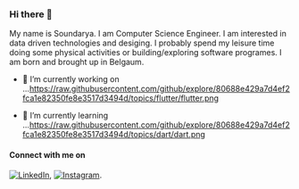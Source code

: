 ### Hi there 👋

<!--
**SoundaryaKhanapur/SoundaryaKhanapur** is a ✨ _special_ ✨ repository because its `README.md` (this file) appears on your GitHub profile.

Here are some ideas to get you started:

- 🔭 I’m currently working on ...
- 🌱 I’m currently learning ...
- 👯 I’m looking to collaborate on ...
- 🤔 I’m looking for help with ...
- 💬 Ask me about ...
- 📫 How to reach me: ...
- 😄 Pronouns: ...
- ⚡ Fun fact: ...
-->

My name is Soundarya. I am Computer Science Engineer. I am interested in data driven technologies and desiging. I probably spend my leisure time doing some physical activities or building/exploring software programes.
I am born and brought up in Belgaum. 

- 🔭 I’m currently working on ...https://raw.githubusercontent.com/github/explore/80688e429a7d4ef2fca1e82350fe8e3517d3494d/topics/flutter/flutter.png

- 🌱 I’m currently learning ...https://raw.githubusercontent.com/github/explore/80688e429a7d4ef2fca1e82350fe8e3517d3494d/topics/dart/dart.png

#### Connect with me on 
[![LinkedIn][1.2]][1], [![Instagram][2.2]][2].

<!-- Icons -->

[1.2]: <img height="32" width="32" src="https://unpkg.com/simple-icons@v3/icons/[LinkedIn].svg" />
[2.2]: <img height="32" width="32" src="https://cdn.jsdelivr.net/npm/simple-icons@v3/icons/[Instagram].svg" />

<!-- Links -->
[1]: https://www.linkedin.com/in/soundarya-khanapur/  
[2]: https://www.instagram.com/smk.codes/
